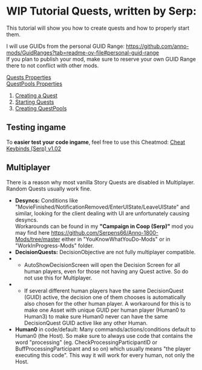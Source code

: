 # WIP Tutorial Quests, written by Serp:

This tutorial will show you how to create quests and how to properly start them. 
 
I will use GUIDs from the personal GUID Range: https://github.com/anno-mods/GuidRanges?tab=readme-ov-file#personal-guid-range  
If you plan to publish your mod, make sure to reserve your own GUID Range there to not conflict with other mods.  


[Quests Properties](./0-Properties-Quest-QuestPool.md#propertiesvalues-of-quests-explained)  
[QuestPools Properties](./0-Properties-Quest-QuestPool.md#propertiesvalues-of-questpools)  


1) [Creating a Quest](./Creating%20a%20Quest.md)  
2) [Starting Quests](./Starting%20Quests.md)  
3) [Creating QuestPools](./Creating%20QuestPools.md)  

## Testing ingame
To **easier test your code ingame**, feel free to use this Cheatmod:
[Cheat Keybinds (Serp) v1.02](https://github.com/Serpens66/Anno-1800-SharedMods-for-Modders-/releases/tag/testing-cheat)  

## Multiplayer
There is a reason why most vanilla Story Quests are disabled in Multiplayer. Random Quests usually work fine.  
- **Desyncs:** Conditions like "MovieFinished/NotificationRemoved/EnterUIState/LeaveUIState" and similar, looking for the client dealing with UI are unfortunately causing desyncs.  
Workarounds can be found in my **"Campaign in Coop (Serp)"** mod you may find here https://github.com/Serpens66/Anno-1800-Mods/tree/master either in "YouKnowWhatYouDo-Mods" or in "WorkInProgress-Mods" folder.  
- **DecisionQuests:** DecisionObjective are not fully multiplayer compatible.
- - AutoShowDecisionScreen will open the Decision Screen for all human players, even for those not having any Quest active. So do not use this for Multiplayer.
- - If several different human players have the same DecisionQuest (GUID) active, the decision one of them chooses is automatically also chosen for the other human player. A workaround for this is to make one Asset with unique GUID per human player (Human0 to Human3) to make sure Human0 never can have the same DecisionQuest GUID active like any other Human.  
- **Human0** in code/default: Many commands/actions/conditions default to Human0 (the Host). So make sure to always use code that contains the word "processing" (eg. CheckProcessingParticipantID or BuffProcessingParticipant and so on) which usually means "the player executing this code". This way it will work for every human, not only the Host.
